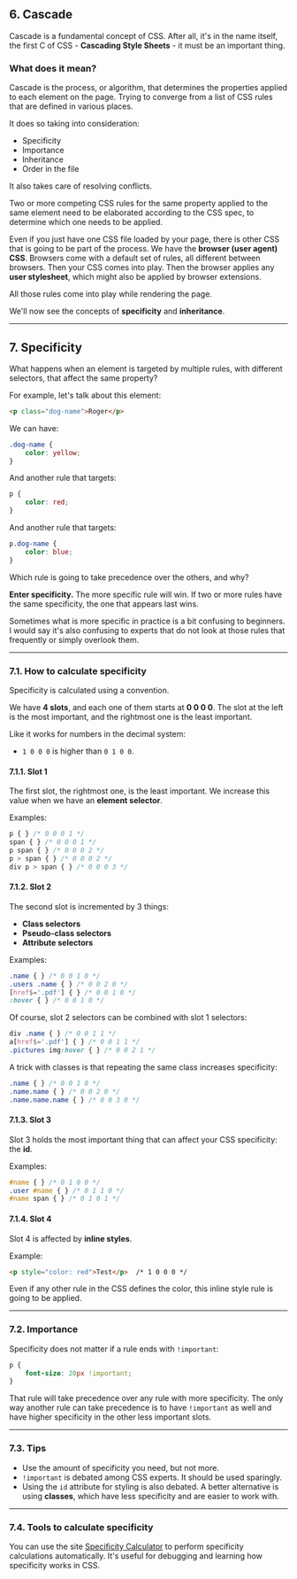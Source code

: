 
## 6. Cascade

Cascade is a fundamental concept of CSS. After all, it's in the name itself, the first C of CSS - **Cascading Style Sheets** - it must be an important thing.

### What does it mean?

Cascade is the process, or algorithm, that determines the properties applied to each element on the page. Trying to converge from a list of CSS rules that are defined in various places.

It does so taking into consideration:

- Specificity
- Importance
- Inheritance
- Order in the file

It also takes care of resolving conflicts.

Two or more competing CSS rules for the same property applied to the same element need to be elaborated according to the CSS spec, to determine which one needs to be applied.

Even if you just have one CSS file loaded by your page, there is other CSS that is going to be part of the process. We have the **browser (user agent) CSS**. Browsers come with a default set of rules, all different between browsers. Then your CSS comes into play. Then the browser applies any **user stylesheet**, which might also be applied by browser extensions.

All those rules come into play while rendering the page.

We'll now see the concepts of **specificity** and **inheritance**.

---

## 7. Specificity

What happens when an element is targeted by multiple rules, with different selectors, that affect the same property?

For example, let's talk about this element:

```html
<p class="dog-name">Roger</p>
```

We can have:

```css
.dog-name { 
    color: yellow; 
} 
```

And another rule that targets:

```css
p { 
    color: red; 
} 
```

And another rule that targets:

```css
p.dog-name {
    color: blue;
}
```

Which rule is going to take precedence over the others, and why?

**Enter specificity.** The more specific rule will win. If two or more rules have the same specificity, the one that appears last wins.

Sometimes what is more specific in practice is a bit confusing to beginners. I would say it's also confusing to experts that do not look at those rules that frequently or simply overlook them.

---

### 7.1. How to calculate specificity

Specificity is calculated using a convention.

We have **4 slots**, and each one of them starts at **0 0 0 0**. The slot at the left is the most important, and the rightmost one is the least important.

Like it works for numbers in the decimal system:

- `1 0 0 0` is higher than `0 1 0 0`.

#### 7.1.1. Slot 1

The first slot, the rightmost one, is the least important. We increase this value when we have an **element selector**.

Examples:

```css
p { } /* 0 0 0 1 */
span { } /* 0 0 0 1 */
p span { } /* 0 0 0 2 */
p > span { } /* 0 0 0 2 */
div p > span { } /* 0 0 0 3 */
```

#### 7.1.2. Slot 2

The second slot is incremented by 3 things:

- **Class selectors**
- **Pseudo-class selectors**
- **Attribute selectors**

Examples:

```css
.name { } /* 0 0 1 0 */
.users .name { } /* 0 0 2 0 */
[href$='.pdf'] { } /* 0 0 1 0 */
:hover { } /* 0 0 1 0 */
```

Of course, slot 2 selectors can be combined with slot 1 selectors:

```css
div .name { } /* 0 0 1 1 */
a[href$='.pdf'] { } /* 0 0 1 1 */
.pictures img:hover { } /* 0 0 2 1 */
```

A trick with classes is that repeating the same class increases specificity:

```css
.name { } /* 0 0 1 0 */
.name.name { } /* 0 0 2 0 */
.name.name.name { } /* 0 0 3 0 */
```

#### 7.1.3. Slot 3

Slot 3 holds the most important thing that can affect your CSS specificity: the **id**.

Examples:

```css
#name { } /* 0 1 0 0 */
.user #name { } /* 0 1 1 0 */
#name span { } /* 0 1 0 1 */
```

#### 7.1.4. Slot 4

Slot 4 is affected by **inline styles**.

Example:

```html
<p style="color: red">Test</p>  /* 1 0 0 0 */
```

Even if any other rule in the CSS defines the color, this inline style rule is going to be applied.

---

### 7.2. Importance

Specificity does not matter if a rule ends with `!important`:

```css
p { 
    font-size: 20px !important; 
} 
```

That rule will take precedence over any rule with more specificity. The only way another rule can take precedence is to have `!important` as well and have higher specificity in the other less important slots.

---

### 7.3. Tips

- Use the amount of specificity you need, but not more.
- `!important` is debated among CSS experts. It should be used sparingly.
- Using the `id` attribute for styling is also debated. A better alternative is using **classes**, which have less specificity and are easier to work with.

---

### 7.4. Tools to calculate specificity

You can use the site [Specificity Calculator](https://specificity.keegan.st/) to perform specificity calculations automatically. It's useful for debugging and learning how specificity works in CSS.
